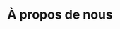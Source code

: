 ---
title: À propos de nous
valueTitle: Nos Valeurs
teamTitle: Notre Équipe
layout: about
draft: false
vision:
  - title: Vision
    answer: Être reconnue comme partenaire de choix pour les entreprises, un catalyseur de croissance.
mission:
  - title: Mission
    answer: Guidés par une vision de succès partagé, nous nous engageons à induire la croissance vers le plein potentiel de nos partenaires. Comprendre leur réalité pour conseiller des optimisations à leurs processus d'affaires ou technologiques, tout en maintenant une approche éclairée, humaine et dynamique.
values:
  - title: Humanisme
    answer: L’implication des différents protagonistes de l’entreprise est primordiale au succès des changements. L’humain étant au cœur de l’entreprise d’aujourd’hui, nous sommes à l’écoute des défis qu’un changement peut apporter aux façons de faire actuelles. Nos solutions sont au service de l'humain et non l'inverse.

  - title: Créativité
    answer: Avoir des idées préconçues est un frein à l’élaboration de solutions innovantes et efficientes. C’est pourquoi nous optons pour une approche qui permet de penser autrement et différemment. Les solutions ainsi créées sont souvent uniques, d’où notre 1-solution.

  - title: Intégrité
    answer: La définition de l’intégrité `:` « État de ce qui est entier ». Cela définit fort bien notre façon de faire. Nous nous devons de suivre ce que l’on dit, les bottines suivent les babines!
    
  - title: Compétence
    answer: Nous continuons sans cesse de nous améliorer `:` l’acquisition de nouvelles connaissances, de nouvelles façons de faire et l'exploration de nouvelles tendances font partie de notre ADN.
team:
  - name: Antoine Theriault-Richer  
    bio: Il a plus de 10 ans d’expérience en technologies. L’homme de tous les défis.
    title: Président de l’entreprise
    photoId: IMG_4164.JPG

  - name: Bruno Laporte
    bio: Considère le côté humain des plus important, être à l’écoute de ce que les gens disent ou ne disent pas est sa spécialité, en plus d’être un développeur chevronné.
    title: Vice-président
    photoId: IMG_4157.JPG

  - name: Jean-Christophe Viau
    bio: Véritable couteau-suisse du développement Jean-Christophe se démarque par sa persévérance et sa débrouillardise.
    title: Développeur-analyste
    photoId: IMG_4151.JPG

  - name: Simon Pepin
    bio: Une heureuse rencontre entre ses capacités analytiques et son approche chaleureuse.
    title: Ingénieur en technologie de l'information
    photoId: IMG_4180.JPG
---